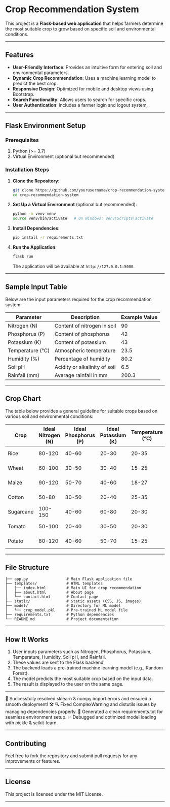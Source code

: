 # Crop Recommendation System

This project is a **Flask-based web application** that helps farmers determine the most suitable crop to grow based on specific soil and environmental conditions.

---

## Features
- **User-Friendly Interface**: Provides an intuitive form for entering soil and environmental parameters.
- **Dynamic Crop Recommendation**: Uses a machine learning model to predict the best crop.
- **Responsive Design**: Optimized for mobile and desktop views using Bootstrap.
- **Search Functionality**: Allows users to search for specific crops.
- **User Authentication**: Includes a farmer login and logout system.

---

## Flask Environment Setup

### Prerequisites
1. Python (>= 3.7)
2. Virtual Environment (optional but recommended)

### Installation Steps
1. **Clone the Repository**:
   ```bash
   git clone https://github.com/yourusername/crop-recommendation-system.git
   cd crop-recommendation-system
   ```

2. **Set Up a Virtual Environment** (optional but recommended):
   ```bash
   python -m venv venv
   source venv/bin/activate   # On Windows: venv\Scripts\activate
   ```

3. **Install Dependencies**:
   ```bash
   pip install -r requirements.txt
   ```

4. **Run the Application**:
   ```bash
   flask run
   ```
   The application will be available at `http://127.0.0.1:5000`.

---

## Sample Input Table
Below are the input parameters required for the crop recommendation system:

| Parameter      | Description                 | Example Value |
|----------------|-----------------------------|---------------|
| Nitrogen (N)   | Content of nitrogen in soil | 90            |
| Phosphorus (P) | Content of phosphorus       | 42            |
| Potassium (K)  | Content of potassium        | 43            |
| Temperature (°C)| Atmospheric temperature   | 23.5          |
| Humidity (%)   | Percentage of humidity      | 80.2          |
| Soil pH        | Acidity or alkalinity of soil | 6.5          |
| Rainfall (mm)  | Average rainfall in mm      | 200.3         |

---

## Crop Chart
The table below provides a general guideline for suitable crops based on various soil and environmental conditions:

| Crop         | Ideal Nitrogen (N) | Ideal Phosphorus (P) | Ideal Potassium (K) | Temperature (°C) | Humidity (%) | Soil pH | Rainfall (mm) |
|--------------|---------------------|-----------------------|----------------------|-------------------|--------------|---------|---------------|
| Rice         | 80-120             | 40-60                | 20-30               | 20-35            | 70-90        | 5.0-6.5 | 150-300       |
| Wheat        | 60-100             | 30-50                | 30-40               | 15-25            | 60-80        | 6.0-7.0 | 100-200       |
| Maize        | 90-120             | 50-70                | 40-60               | 18-27            | 50-80        | 5.5-7.0 | 120-250       |
| Cotton       | 50-80              | 30-50                | 20-40               | 25-35            | 50-70        | 6.0-7.5 | 200-300       |
| Sugarcane    | 100-150            | 40-60                | 60-80               | 20-30            | 60-90        | 6.5-7.5 | 150-250       |
| Tomato       | 50-100             | 20-40                | 30-50               | 20-30            | 60-80        | 5.5-6.8 | 100-200       |
| Potato       | 80-120             | 40-60                | 50-70               | 15-25            | 70-85        | 5.0-6.0 | 120-200       |

---

## File Structure
```
├── app.py                 # Main Flask application file
├── templates/             # HTML templates
│   ├── index.html         # Main UI for crop recommendation
│   ├── about.html         # About page
│   └── contact.html       # Contact page
├── static/                # Static assets (CSS, JS, images)
├── model/                 # Directory for ML model
│   └── crop_model.pkl     # Pre-trained ML model file
├── requirements.txt       # Python dependencies
└── README.md              # Project documentation
```

---

## How It Works
1. User inputs parameters such as Nitrogen, Phosphorus, Potassium, Temperature, Humidity, Soil pH, and Rainfall.
2. These values are sent to the Flask backend.
3. The backend loads a pre-trained machine learning model (e.g., Random Forest).
4. The model predicts the most suitable crop based on the input data.
5. The result is displayed to the user on the same page.

---

🚀 Successfully resolved sklearn & numpy import errors and ensured a smooth deployment! 🛠️
🔍 Fixed ComplexWarning and distutils issues by managing dependencies properly.
📌 Generated a clean requirements.txt for seamless environment setup.
✅ Debugged and optimized model loading with pickle & scikit-learn.

---

## Contributing
Feel free to fork the repository and submit pull requests for any improvements or features.

---

## License
This project is licensed under the MIT License.

---
